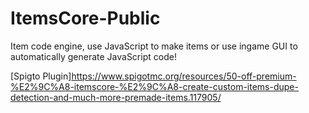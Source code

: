 # ItemsCore-Public

Item code engine, use JavaScript to make items or use ingame GUI to automatically generate JavaScript code!

[Spigto Plugin]https://www.spigotmc.org/resources/50-off-premium-%E2%9C%A8-itemscore-%E2%9C%A8-create-custom-items-dupe-detection-and-much-more-premade-items.117905/

